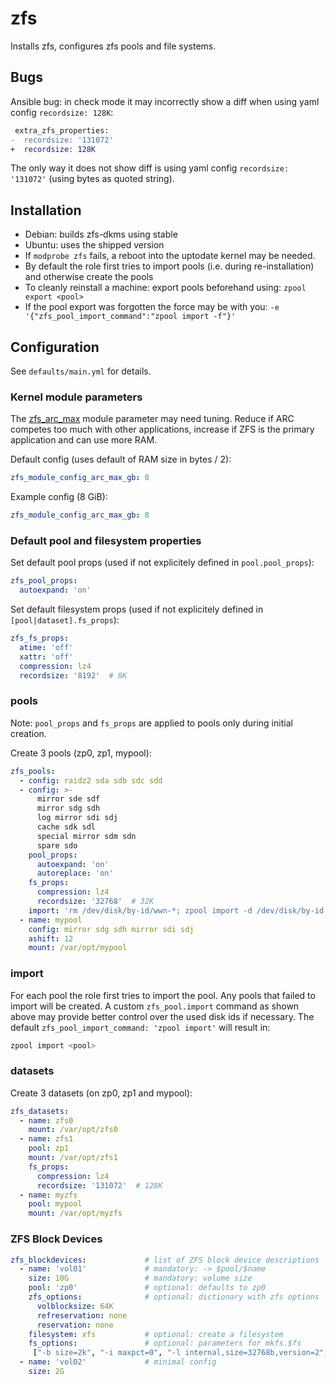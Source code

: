 zfs
===

Installs zfs, configures zfs pools and file systems.


Bugs
----

Ansible bug: in check mode it may incorrectly show a diff when using yaml config `recordsize: 128K`:

```diff
 extra_zfs_properties:
-  recordsize: '131072'
+  recordsize: 128K
```

The only way it does not show diff is using yaml config `recordsize: '131072'` (using bytes as quoted string).


Installation
------------

- Debian: builds zfs-dkms using stable
- Ubuntu: uses the shipped version
- If `modprobe zfs` fails, a reboot into the uptodate kernel may be needed.
- By default the role first tries to import pools (i.e. during re-installation) and otherwise create the pools
- To cleanly reinstall a machine: export pools beforehand using: `zpool export <pool>`
- If the pool export was forgotten the force may be with you: `-e '{"zfs_pool_import_command":"zpool import -f"}'`


Configuration
-------------

See `defaults/main.yml` for details.

### Kernel module parameters

The [zfs_arc_max](https://openzfs.github.io/openzfs-docs/Performance%20and%20Tuning/Module%20Parameters.html#zfs-arc-max) module parameter may need tuning. Reduce if ARC competes too much with other applications, increase if ZFS is the primary application and can use more RAM.

Default config (uses default of RAM size in bytes / 2):

```yaml
zfs_module_config_arc_max_gb: 0
```

Example config (8 GiB):

```yaml
zfs_module_config_arc_max_gb: 8
```

### Default pool and filesystem properties

Set default pool props (used if not explicitely defined in `pool.pool_props`):

```yaml
zfs_pool_props:
  autoexpand: 'on'
```

Set default filesystem props (used if not explicitely defined in `[pool|dataset].fs_props`):

```yaml
zfs_fs_props:
  atime: 'off'
  xattr: 'off'
  compression: lz4
  recordsize: '8192'  # 8K
```

### pools

Note: `pool_props` and `fs_props` are applied to pools only during initial creation.

Create 3 pools (zp0, zp1, mypool):

```yaml
zfs_pools:
  - config: raidz2 sda sdb sdc sdd
  - config: >-
      mirror sde sdf
      mirror sdg sdh
      log mirror sdi sdj
      cache sdk sdl
      special mirror sdm sdn
      spare sdo
    pool_props:
      autoexpand: 'on'
      autoreplace: 'on'
    fs_props:
      compression: lz4
      recordsize: '32768'  # 32K
    import: 'rm /dev/disk/by-id/wwn-*; zpool import -d /dev/disk/by-id'  # custom import. `zp1` is automatically added
  - name: mypool
    config: mirror sdg sdh mirror sdi sdj
    ashift: 12
    mount: /var/opt/mypool
```

### import

For each pool the role first tries to import the pool. Any pools that failed to import will be created.
A custom `zfs_pool.import` command as shown above may provide better control over the used disk ids if necessary.
The default `zfs_pool_import_command: 'zpool import'` will result in:

```bash
zpool import <pool>
```

### datasets

Create 3 datasets (on zp0, zp1 and mypool):

```yaml
zfs_datasets:
  - name: zfs0
    mount: /var/opt/zfs0
  - name: zfs1
    pool: zp1
    mount: /var/opt/zfs1
    fs_props:
      compression: lz4
      recordsize: '131072'  # 128K
  - name: myzfs
    pool: mypool
    mount: /var/opt/myzfs
```

### ZFS Block Devices


```yaml
zfs_blockdevices:             # list of ZFS block device descriptions
  - name: 'vol01'             # mandatory: -> $pool/$name
    size: 10G                 # mandatory: volume size
    pool: 'zp0'               # optional: defaults to zp0
    zfs_options:              # optional: dictionary with zfs options
      volblocksize: 64K
      refreservation: none
      reservation: none
    filesystem: xfs           # optional: create a filesystem
    fs_options:               # optional: parameters for mkfs.$fs
     ["-b size=2k", "-i maxpct=0", "-l internal,size=32768b,version=2", "-n size=8k,version=2" ]
  - name: 'vol02'             # minimal config
    size: 2G
```
